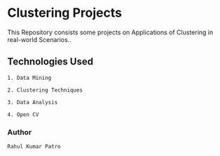 # Clustering Projects

This Repository consists some projects on Applications of Clustering in real-world Scenarios..


## Technologies Used 
```
1. Data Mining

2. Clustering Techniques

3. Data Analysis

4. Open CV
```


### Author 
```
Rahul Kumar Patro
```